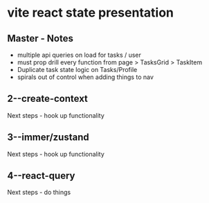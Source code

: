 # vite react state presentation

## Master - Notes

- multiple api queries on load for tasks / user 
- must prop drill every function from page > TasksGrid > TaskItem
- Duplicate task state logic on Tasks/Profile
- spirals out of control when adding things to nav

## 2--create-context

Next steps - hook up functionality

## 3--immer/zustand

Next steps - hook up functionality

## 4--react-query

Next steps - do things
